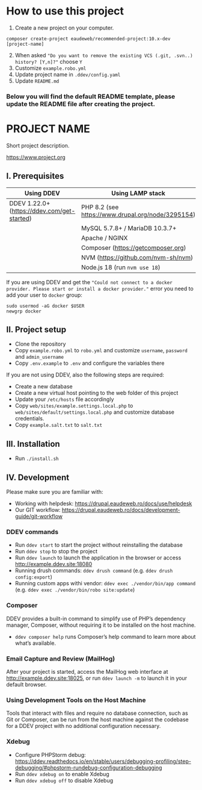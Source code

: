 # How to use this project

1. Create a new project on your computer.

```
composer create-project eaudeweb/recommended-project:10.x-dev [project-name]
```

2. When asked `"Do you want to remove the existing VCS (.git, .svn..) history? [Y,n]?"` choose `Y`
3. Customize `example.robo.yml`
4. Update project name in `.ddev/config.yaml`
5. Update `README.md`

### Below you will find the default README template, please update the README file after creating the project.

# PROJECT NAME

Short project description.

https://www.project.org

## I. Prerequisites

| Using DDEV                                   | Using LAMP stack                                  |
|----------------------------------------------|---------------------------------------------------|
| DDEV 1.22.0+ (https://ddev.com/get-started)  | PHP 8.2 (see https://www.drupal.org/node/3295154) |
|                                              | MySQL 5.7.8+ / MariaDB 10.3.7+                    |
|                                              | Apache / NGINX                                    |
|                                              | Composer (https://getcomposer.org)                |
|                                              | NVM (https://github.com/nvm-sh/nvm)               |
|                                              | Node.js 18 (run `nvm use 18`)                     |

If you are using DDEV and get the `"Could not connect to a docker provider. Please start or install a docker provider."` error you need to add your user to `docker` group:

```
sudo usermod -aG docker $USER
newgrp docker
```

## II. Project setup

* Clone the repository
* Copy `example.robo.yml` to `robo.yml` and customize `username`, `password` and `admin_username`
* Copy `.env.example` to `.env` and configure the variables there

If you are not using DDEV, also the following steps are required:

* Create a new database
* Create a new virtual host pointing to the web folder of this project
* Update your `/etc/hosts` file accordingly
* Copy `web/sites/example.settings.local.php` to `web/sites/default/settings.local.php` and customize database credentials.
* Copy `example.salt.txt` to `salt.txt`

## III. Installation

* Run `./install.sh`

## IV. Development

Please make sure you are familiar with:
* Working with helpdesk: https://drupal.eaudeweb.ro/docs/use/helpdesk
* Our GIT workflow: https://drupal.eaudeweb.ro/docs/development-guide/git-workflow

### DDEV commands

* Run `ddev start` to start the project without reinstalling the database
* Run `ddev stop` to stop the project
* Run `ddev launch` to launch the application in the browser or access http://example.ddev.site:18080
* Running drush commands: `ddev drush command` (e.g. `ddev drush config:export`)
* Running custom apps withi vendor: `ddev exec ./vendor/bin/app command` (e.g. `ddev exec ./vendor/bin/robo site:update`)

### Composer

DDEV provides a built-in command to simplify use of PHP’s dependency manager, Composer, without requiring it to be installed on the host machine.

* `ddev composer help` runs Composer’s help command to learn more about what’s available.

### Email Capture and Review (MailHog)

After your project is started, access the MailHog web interface at http://example.ddev.site:18025, or run `ddev launch -m` to launch it in your default browser.

### Using Development Tools on the Host Machine

Tools that interact with files and require no database connection, such as Git or Composer, can be run from the host machine against the codebase for a DDEV project with no additional configuration necessary.

### Xdebug

* Configure PHPStorm debug: https://ddev.readthedocs.io/en/stable/users/debugging-profiling/step-debugging/#phpstorm-rundebug-configuration-debugging
* Run `ddev xdebug on` to enable Xdebug
* Run `ddev xdebug off` to disable Xdebug
